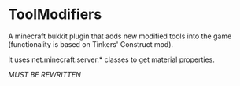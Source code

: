 # ToolModifiers
A minecraft bukkit plugin that adds new modified tools into the game (functionality is based on Tinkers' Construct mod).

It uses net.minecraft.server.* classes to get material properties.

*MUST BE REWRITTEN*
